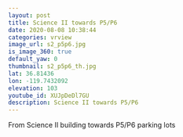 ```yaml
---
layout: post
title: Science II towards P5/P6
date: 2020-08-08 10:38:44
categories: vrview
image_url: s2_p5p6.jpg
is_image_360: true
default_yaw: 0
thumbnail: s2_p5p6_th.jpg
lat: 36.81436
lon: -119.7432092
elevation: 103
youtube_id: XUJpDeDl7GU
description: Science II towards P5/P6
---
```

From Science II building towards P5/P6 parking lots

